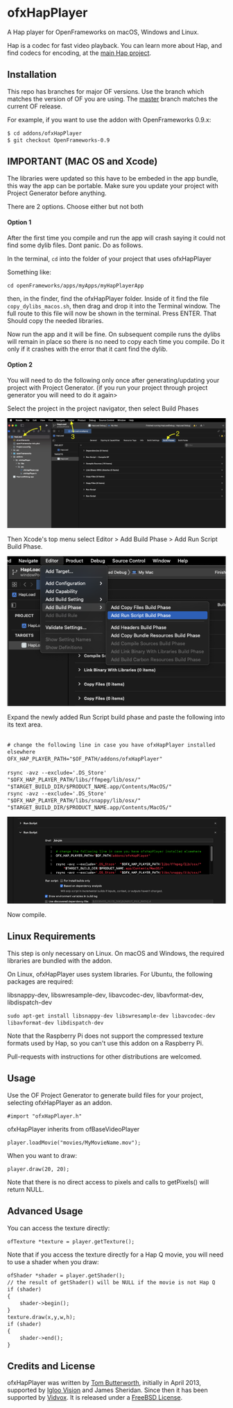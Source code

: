 # ofxHapPlayer


A Hap player for OpenFrameworks on macOS, Windows and Linux.

Hap is a codec for fast video playback. You can learn more about Hap, and find codecs for encoding, at the [main Hap project](https://github.com/Vidvox/hap).


## Installation


This repo has branches for major OF versions. Use the branch which matches the version of OF you are using. The [master](https://github.com/bangnoise/ofxHapPlayer/tree/master) branch matches the current OF release.

For example, if you want to use the addon with OpenFrameworks 0.9.x:

    $ cd addons/ofxHapPlayer
    $ git checkout OpenFrameworks-0.9

## IMPORTANT (MAC OS and Xcode)
The libraries were updated so this have to be embeded in the app bundle, this way the app can be portable.
Make sure you update your project with Project Generator before anything.


There are 2 options. Choose either but not both

#### Option 1
After the first time you compile and run the app will crash saying it could not find some dylib files. Dont panic. Do as follows.

In the terminal, `cd` into the folder of your project that uses ofxHapPlayer


Something like:

```
cd openFrameworks/apps/myApps/myHapPlayerApp
```

then, in the finder, find the ofxHapPlayer folder.
Inside of it find the file `copy_dylibs_macos.sh`, then drag and drop it into the Terminal window. The full route to this file will now be shown in the terminal. Press ENTER. 
That Should copy the needed libraries.

Now run the app and it will be fine.
On subsequent compile runs the dylibs will remain in place so there is no need to copy each time you compile. Do it only if it crashes with the error that it cant find the dylib.


#### Option 2

You will need to do the following only once after generating/updating your project with Project Generator. (if you run your project through project generator you will need to do it again>

Select the project in the project navigator, then select Build Phases

![](doc/images/screenshot1.png)

Then Xcode's top menu select Editor > Add Build Phase > Add Run Script Build Phase.

![](doc/images/screenshot2.png)


Expand the newly added Run Script build phase and paste the following into its text area.


```

# change the following line in case you have ofxHapPlayer installed elsewhere
OFX_HAP_PLAYER_PATH="$OF_PATH/addons/ofxHapPlayer" 
	
rsync -avz --exclude='.DS_Store'  "$OFX_HAP_PLAYER_PATH/libs/ffmpeg/lib/osx/" "$TARGET_BUILD_DIR/$PRODUCT_NAME.app/Contents/MacOS/"
rsync -avz --exclude='.DS_Store'  "$OFX_HAP_PLAYER_PATH/libs/snappy/lib/osx/" "$TARGET_BUILD_DIR/$PRODUCT_NAME.app/Contents/MacOS/"
```


![](doc/images/screenshot3.png)


Now compile.
 


## Linux Requirements


This step is only necessary on Linux. On macOS and Windows, the required libraries are bundled with the addon.

On Linux, ofxHapPlayer uses system libraries. For Ubuntu, the following packages are required:

libsnappy-dev, libswresample-dev, libavcodec-dev, libavformat-dev, libdispatch-dev

    sudo apt-get install libsnappy-dev libswresample-dev libavcodec-dev libavformat-dev libdispatch-dev

Note that the Raspberry Pi does not support the compressed texture formats used by Hap, so you can't use this addon on a Raspberry Pi.

Pull-requests with instructions for other distributions are welcomed.


## Usage


Use the OF Project Generator to generate build files for your project, selecting ofxHapPlayer as an addon.

    #import "ofxHapPlayer.h"

ofxHapPlayer inherits from ofBaseVideoPlayer

    player.loadMovie("movies/MyMovieName.mov");

When you want to draw:

	player.draw(20, 20);

Note that there is no direct access to pixels and calls to getPixels() will return NULL.

## Advanced Usage


You can access the texture directly:

	ofTexture *texture = player.getTexture();

Note that if you access the texture directly for a Hap Q movie, you will need to use a shader when you draw:

    ofShader *shader = player.getShader();
    // the result of getShader() will be NULL if the movie is not Hap Q
    if (shader)
    {
        shader->begin();
    }
	texture.draw(x,y,w,h);
    if (shader)
    {
        shader->end();
    }
    
## Credits and License

ofxHapPlayer was written by [Tom Butterworth](http://kriss.cx/tom), initially in April 2013, supported by [Igloo Vision](http://www.igloovision.com/) and James Sheridan. Since then it has been supported by [Vidvox](http://vidvox.net/). It is released under a [FreeBSD License](http://github.com/bangnoise/ofxHapPlayer/blob/master/LICENSE).
